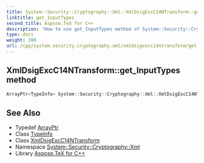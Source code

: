 ```yaml
---
title: System::Security::Cryptography::Xml::XmlDsigExcC14NTransform::get_InputTypes method
linktitle: get_InputTypes
second_title: Aspose.TeX for C++
description: 'How to use get_InputTypes method of System::Security::Cryptography::Xml::XmlDsigExcC14NTransform class in C++.'
type: docs
weight: 300
url: /cpp/system.security.cryptography.xml/xmldsigexcc14ntransform/get_inputtypes/
---
```

## XmlDsigExcC14NTransform::get_InputTypes method




```cpp
ArrayPtr<TypeInfo> System::Security::Cryptography::Xml::XmlDsigExcC14NTransform::get_InputTypes() override
```

## See Also

* Typedef [ArrayPtr](../../../system/arrayptr/)
* Class [TypeInfo](../../../system/typeinfo/)
* Class [XmlDsigExcC14NTransform](../)
* Namespace [System::Security::Cryptography::Xml](../../)
* Library [Aspose.TeX for C++](../../../)
